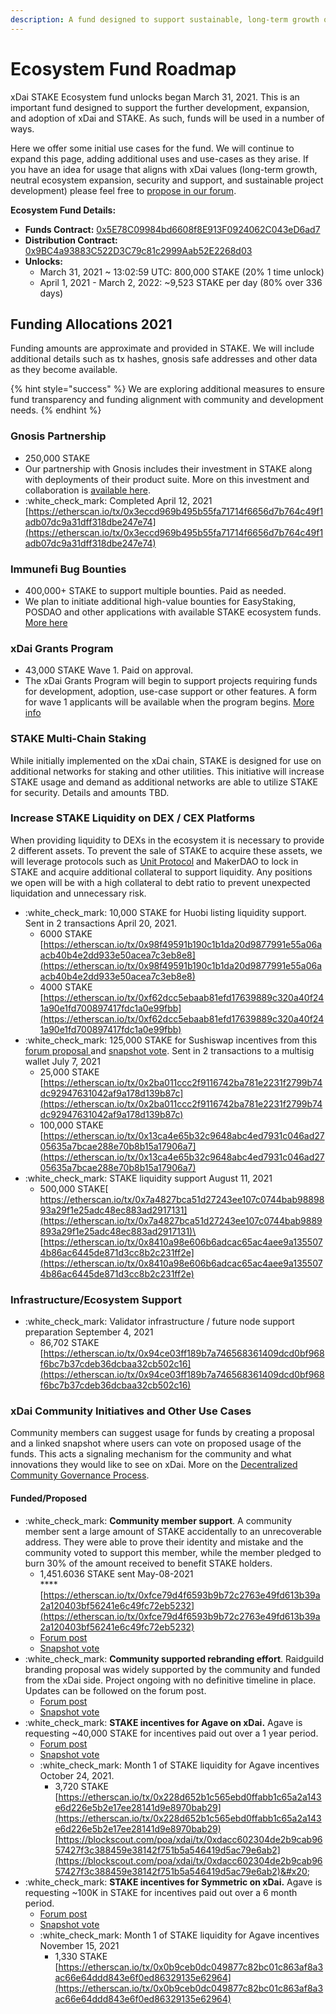 ```yaml
---
description: A fund designed to support sustainable, long-term growth of the xDai chain
---
```


# Ecosystem Fund Roadmap

xDai STAKE Ecosystem fund unlocks began March 31, 2021. This is an important fund designed to support the further development, expansion, and adoption of xDai and STAKE. As such, funds will be used in a number of ways.&#x20;

Here we offer some initial use cases for the fund. We will continue to expand this page, adding additional uses and use-cases as they arise. If you have an idea for usage that aligns with xDai values (long-term growth, neutral ecosystem expansion, security and support, and sustainable project development) please feel free to [propose in our forum](https://forum.poa.network/c/xdai-chain/xdai-proposals/43).

**Ecosystem Fund Details:**

* **Funds Contract:** [0x5E78C09984bd6608f8E913F0924062C043eD6ad7](https://etherscan.io/address/0x5E78C09984bd6608f8E913F0924062C043eD6ad7)
* **Distribution Contract:** [0x9BC4a93883C522D3C79c81c2999Aab52E2268d03](https://etherscan.io/address/0x9bc4a93883c522d3c79c81c2999aab52e2268d03)
* **Unlocks:**
  * March 31, 2021 \~ 13:02:59 UTC: 800,000 STAKE (20% 1 time unlock)
  * April 1, 2021 - March 2, 2022: \~9,523 STAKE per day (80% over 336 days)

## Funding Allocations 2021

Funding amounts are approximate and provided in STAKE. We will include additional details such as tx hashes, gnosis safe addresses and other data as they become available.

{% hint style="success" %}
We are exploring additional measures to ensure fund transparency and funding alignment with community and development needs.&#x20;
{% endhint %}

### Gnosis Partnership

* 250,000 STAKE
* Our partnership with Gnosis includes their investment in STAKE along with deployments of their product suite. More on this investment and collaboration is [available here](https://blog.gnosis.pm/gnosis-protocol-and-xdai-partnership-1de0e48fb14b).
* :white\_check\_mark: Completed April 12, 2021 [https://etherscan.io/tx/0x3eccd969b495b55fa71714f6656d7b764c49f1adb07dc9a31dff318dbe247e74](https://etherscan.io/tx/0x3eccd969b495b55fa71714f6656d7b764c49f1adb07dc9a31dff318dbe247e74)

### Immunefi Bug Bounties

* 400,000+ STAKE to support multiple bounties. Paid as needed.
* We plan to initiate additional high-value bounties for EasyStaking, POSDAO and other applications with available STAKE ecosystem funds. [More here](../../for-developers/immunefi-bug-bounty.md)

### xDai Grants Program

* 43,000 STAKE Wave 1. Paid on approval.
* The xDai Grants Program will begin to support projects requiring funds for development, adoption, use-case support or other features. A form for wave 1 applicants will be available when the program begins. [More info](../../for-developers/grants/)

### STAKE Multi-Chain Staking&#x20;

While initially implemented on the xDai chain, STAKE is designed for use on  additional networks for staking and other utilities. This initiative will increase STAKE usage and demand as additional networks are able to utilize STAKE for security. Details and amounts TBD.

### Increase STAKE Liquidity on DEX / CEX Platforms

When providing liquidity to DEXs in the ecosystem it is necessary to provide 2 different assets. To prevent the sale of STAKE to acquire these assets, we will leverage protocols such as [Unit Protocol](https://unit.xyz) and MakerDAO to lock in STAKE and acquire additional collateral to support liquidity. Any positions we open will be with a high collateral to debt ratio to prevent unexpected liquidation and unnecessary risk.&#x20;

* :white\_check\_mark: 10,000 STAKE for Huobi listing liquidity support. Sent in 2 transactions April 20, 2021.
  * 6000 STAKE\
    [https://etherscan.io/tx/0x98f49591b190c1b1da20d9877991e55a06aacb40b4e2dd933e50acea7c3eb8e8](https://etherscan.io/tx/0x98f49591b190c1b1da20d9877991e55a06aacb40b4e2dd933e50acea7c3eb8e8)
  * 4000 STAKE\
    [https://etherscan.io/tx/0xf62dcc5ebaab81efd17639889c320a40f241a90e1fd700897417fdc1a0e99fbb](https://etherscan.io/tx/0xf62dcc5ebaab81efd17639889c320a40f241a90e1fd700897417fdc1a0e99fbb)
* :white\_check\_mark: 125,000 STAKE for Sushiswap incentives from this[ forum proposal ](https://forum.poa.network/t/proposal-to-add-stake-incentives-matched-to-the-sushiswap-deployment-on-xdai/5821)and [snapshot vote](https://snapshot.org/#/xdaistake.eth/proposal/QmaucfLiZjTLuf39w9xfXCDoGPkYtscvgBJtbqCGYg9Peh). Sent in 2 transactions to a multisig wallet July 7, 2021
  * 25,000 STAKE\
    [https://etherscan.io/tx/0x2ba011ccc2f9116742ba781e2231f2799b74dc92947631042af9a178d139b87c](https://etherscan.io/tx/0x2ba011ccc2f9116742ba781e2231f2799b74dc92947631042af9a178d139b87c)
  * 100,000 STAKE\
    [https://etherscan.io/tx/0x13ca4e65b32c9648abc4ed7931c046ad2705635a7bcae288e70b8b15a17906a7](https://etherscan.io/tx/0x13ca4e65b32c9648abc4ed7931c046ad2705635a7bcae288e70b8b15a17906a7)
* :white\_check\_mark:  STAKE liquidity support August 11, 2021
  * 500,000 STAKE[\
    https://etherscan.io/tx/0x7a4827bca51d27243ee107c0744bab9889893a29f1e25adc48ec883ad2917131](https://etherscan.io/tx/0x7a4827bca51d27243ee107c0744bab9889893a29f1e25adc48ec883ad2917131)\
    [https://etherscan.io/tx/0x8410a98e606b6adcac65ac4aee9a1355074b86ac6445de871d3cc8b2c231ff2e](https://etherscan.io/tx/0x8410a98e606b6adcac65ac4aee9a1355074b86ac6445de871d3cc8b2c231ff2e)

### Infrastructure/Ecosystem Support

* :white\_check\_mark:  Validator infrastructure / future node support preparation September 4, 2021
  * 86,702 STAKE\
    [https://etherscan.io/tx/0x94ce03ff189b7a746568361409dcd0bf968f6bc7b37cdeb36dcbaa32cb502c16](https://etherscan.io/tx/0x94ce03ff189b7a746568361409dcd0bf968f6bc7b37cdeb36dcbaa32cb502c16)

### xDai Community Initiatives and Other Use Cases

Community members can suggest usage for funds by creating a proposal and a linked snapshot where users can vote on proposed usage of the funds. This acts a signaling mechanism for the community and what innovations they would like to see on xDai. More on the [Decentralized Community Governance Process](../../for-users/governance/).

#### Funded/Proposed

* :white\_check\_mark:  **Community member support**.  A community member sent a large amount of STAKE accidentally to an unrecoverable address. They were able to prove their identity and mistake and the community voted to support this member, while the member pledged to burn 30% of the amount received to benefit STAKE holders.
  * 1,451.6036 STAKE sent May-08-2021\
    ****[https://etherscan.io/tx/0xfce79d4f6593b9b72c2763e49fd613b39a2a120403bf56241e6c49fc72eb5232](https://etherscan.io/tx/0xfce79d4f6593b9b72c2763e49fd613b39a2a120403bf56241e6c49fc72eb5232)
  * [Forum post](https://forum.poa.network/t/community-charity/5606)
  * [Snapshot vote](https://snapshot.org/#/xdaistake.eth/proposal/Qmcay3QJYEMwiX3jyfmqRWpn5XcTDvkfeRGzXhS1rGXNc5)
* :white\_check\_mark:  **Community supported rebranding effort**. Raidguild branding proposal was widely supported by the community and funded from the xDai side. Project ongoing with no definitive timeline in place. Updates can be followed on the forum post.
  * [Forum post](https://forum.poa.network/t/funding-proposal-xdai-rebrand/5351)
  * [Snapshot vote](https://snapshot.org/#/xdaistake.eth/proposal/QmcLWUoDzQeFtA7Emzjdt8ReaZHKza7T3sKKWrw3hK2emC)
* &#x20;:white\_check\_mark:  **STAKE incentives for Agave on xDai.** Agave is requesting \~40,000 STAKE for incentives paid out over a 1 year period.&#x20;
  * [Forum post](https://forum.poa.network/t/proposal-to-match-stake-incentives-for-agave-on-xdai/7778)
  * [Snapshot vote](https://snapshot.org/#/xdaistake.eth/proposal/QmRqNFqepncCrUjmvo6j4iPSDyewDAToXbBC6gveJQ81Cz)
  * :white\_check\_mark: Month 1 of STAKE liquidity for Agave incentives October 24, 2021.
    * 3,720 STAKE [https://etherscan.io/tx/0x228d652b1c565ebd0ffabb1c65a2a143e6d226e5b2e17ee28141d9e8970bab29](https://etherscan.io/tx/0x228d652b1c565ebd0ffabb1c65a2a143e6d226e5b2e17ee28141d9e8970bab29)[https://blockscout.com/poa/xdai/tx/0xdacc602304de2b9cab9657427f3c388459e38142f751b5a546419d5ac79e6ab2](https://blockscout.com/poa/xdai/tx/0xdacc602304de2b9cab9657427f3c388459e38142f751b5a546419d5ac79e6ab2)&#x20;
* :white\_check\_mark:  **STAKE incentives for Symmetric on xDai.** Agave is requesting \~100K in STAKE for incentives paid out over a 6 month period.&#x20;
  * [Forum post](https://forum.poa.network/t/proposal-to-match-stake-incentives-for-symmetric-ticker-symm-on-xdai/7985)
  * [Snapshot vote](https://snapshot.org/#/xdaistake.eth/proposal/QmdPnb235sFcuJBDph5U6KcyC6Gk157kH9MgQQfy23GAaZ)
  * :white\_check\_mark: Month 1 of STAKE liquidity for Agave incentives November 15, 2021
    * 1,330 STAKE [https://etherscan.io/tx/0x0b9ceb0dc049877c82bc01c863af8a3ac66e64ddd843e6f0ed86329135e62964](https://etherscan.io/tx/0x0b9ceb0dc049877c82bc01c863af8a3ac66e64ddd843e6f0ed86329135e62964)



